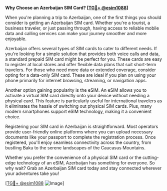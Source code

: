 **Why Choose an Azerbaijan SIM Card? [[TG💪+ @esim1088](https://t.me/s/esim1088)]**

When you're planning a trip to Azerbaijan, one of the first things you should consider is getting an Azerbaijan SIM card. Whether you're a tourist, a business traveler, or just passing through, having access to reliable mobile data and calling services can make your journey smoother and more enjoyable. 

Azerbaijan offers several types of SIM cards to cater to different needs. If you're looking for a simple solution that provides both voice calls and data, a standard prepaid SIM card might be perfect for you. These cards are easy to register at local stores and offer flexible data plans that suit short-term travelers. For those who need more data or extended coverage, consider opting for a data-only SIM card. These are ideal if you plan on using your phone primarily for internet browsing, streaming, or navigation apps.

Another option gaining popularity is the eSIM. An eSIM allows you to activate a virtual SIM card directly onto your device without needing a physical card. This feature is particularly useful for international travelers as it eliminates the hassle of switching out physical SIM cards. Plus, many modern smartphones support eSIM technology, making it a convenient choice.

Registering your SIM card in Azerbaijan is straightforward. Most operators provide user-friendly online platforms where you can upload necessary documents like your passport to complete the registration process. Once registered, you'll enjoy seamless connectivity across the country, from bustling Baku to the serene landscapes of the Caucasus Mountains.

Whether you prefer the convenience of a physical SIM card or the cutting-edge technology of an eSIM, Azerbaijan has something for everyone. So why wait? Grab an Azerbaijan SIM card today and stay connected wherever your adventures take you!

[[TG💪+ @esim1088](https://t.me/s/esim1088) ![Image](https://i.postimg.cc/Y0z9fWf4/image.png)]